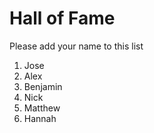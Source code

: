 # Hall of Fame
Please add your name to this list

1. Jose
2. Alex
3. Benjamin
4. Nick
5. Matthew
6. Hannah
